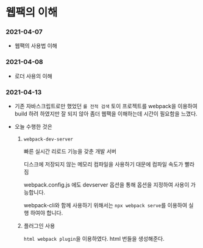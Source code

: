 # 웹팩의 이해

### 2021-04-07

- 웹팩의 사용법 이해


### 2021-04-08

- 로더 사용의 이해

### 2021-04-13

- 기존 자바스크립트로만 했었던 `롤 전적 검색` 토이 프로젝트를 webpack을 이용하여 build 하려 하였지만 잘 되지 않아 좀더 웹팩을 이해하는데 시간이 필요함을 느꼈다.

- 오늘 수행한 것은

  1. `webpack-dev-server`

     빠른 실시간 리로드 기능을 갖춘 개발 서버

     디스크에 저장되지 않는 메모리 컴파일을 사용하기 대문에 컴파일 속도가 빨라짐

     webpack.config.js 에도 devserver 옵션을 통해 옵션을 지정하여 사용이 가능합니다.

     webpack-cli와 함께 사용하기 위해서는 `npx webpack serve`를 이용하여 실행 하여야 합니다.

  2. 플러그인 사용

     `html webpack plugin`을 이용하였다. html 번들을 생성해준다.

